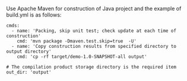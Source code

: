 Use Apache Maven for construction of Java project and the example of build.yml is as follows:


```
cmds:
  - name: 'Packing, skip unit test; check update at each time of construction'
    cmd: 'mvn package -Dmaven.test.skip=true  -U'
  - name: 'Copy construction results from specified directory to output directory'
    cmd: 'cp -rf target/demo-1.0-SNAPSHOT-all output'
    
# The compilation product storage directory is the required item
out_dir: 'output'

```
